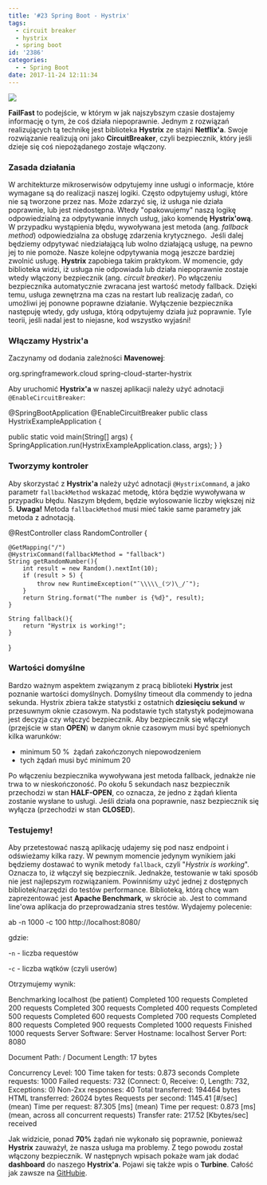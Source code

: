 ```yaml
---
title: '#23 Spring Boot - Hystrix'
tags:
  - circuit breaker
  - hystrix
  - spring boot
id: '2386'
categories:
  - - Spring Boot
date: 2017-11-24 12:11:34
---
```


![](http://codecouple.pl/wp-content/uploads/2017/02/springBootArt.png)

**FailFast** to podejście, w którym w jak najszybszym czasie dostajemy informację o tym, że coś działa niepoprawnie. Jednym z rozwiązań realizujących tą technikę jest biblioteka **Hystrix** ze stajni **Netflix'a**. Swoje rozwiązanie realizują oni jako **CircuitBreaker**, czyli bezpiecznik, który jeśli dzieje się coś niepożądanego zostaje włączony.
<!-- more -->
### Zasada działania

W architekturze mikroserwisów odpytujemy inne usługi o informacje, które wymagane są do realizacji naszej logiki. Często odpytujemy usługi, które nie są tworzone przez nas. Może zdarzyć się, iż usługa nie działa poprawnie, lub jest niedostępna. Wtedy "opakowujemy" naszą logikę odpowiedzialną za odpytywanie innych usług, jako komendę **Hystrix'ową**. W przypadku wystąpienia błędu, wywoływana jest metoda (ang. _fallback method_) odpowiedzialna za obsługę zdarzenia krytycznego.  Jeśli dalej będziemy odpytywać niedziałającą lub wolno działającą usługę, na pewno jej to nie pomoże. Nasze kolejne odpytywania mogą jeszcze bardziej zwolnić usługę. **Hystrix** zapobiega takim praktykom. W momencie, gdy biblioteka widzi, iż usługa nie odpowiada lub działa niepoprawnie zostaje wtedy włączony bezpiecznik (ang. _circuit breaker_). Po włączeniu bezpiecznika automatycznie zwracana jest wartość metody fallback. Dzięki temu, usługa zewnętrzna ma czas na restart lub realizację zadań, co umożliwi jej ponowne poprawne działanie. Wyłączenie bezpiecznika następuję wtedy, gdy usługa, którą odpytujemy działa już poprawnie. Tyle teorii, jeśli nadal jest to niejasne, kod wszystko wyjaśni!

### Włączamy Hystrix'a

Zaczynamy od dodania zależności **Mavenowej**:

<dependency>
   <groupId>org.springframework.cloud</groupId>
   <artifactId>spring-cloud-starter-hystrix</artifactId>
</dependency>

Aby uruchomić **Hystrix'a** w naszej aplikacji należy użyć adnotacji `@EnableCircuitBreaker`:

@SpringBootApplication
@EnableCircuitBreaker
public class HystrixExampleApplication {

   public static void main(String\[\] args) {
      SpringApplication.run(HystrixExampleApplication.class, args);
   }
}

### Tworzymy kontroler

Aby skorzystać z **Hystrix'a** należy użyć adnotacji `@HystrixCommand`, a jako parametr `fallbackMethod` wskazać metodę, która będzie wywoływana w przypadku błędu. Naszym błędem, będzie wylosowanie liczby większej niż 5. **Uwaga!** Metoda `fallbackMethod` musi mieć takie same parametry jak metoda z adnotacją.

@RestController
class RandomController {

    @GetMapping("/")
    @HystrixCommand(fallbackMethod = "fallback")
    String getRandomNumber(){
        int result = new Random().nextInt(10);
        if (result > 5) {
            throw new RuntimeException("¯\\\\\_(ツ)\_/¯");
        }
        return String.format("The number is {%d}", result);
    }

    String fallback(){
        return "Hystrix is working!";
    }

}

### Wartości domyślne

Bardzo ważnym aspektem związanym z pracą biblioteki **Hystrix** jest poznanie wartości domyślnych. Domyślny timeout dla commendy to jedna sekunda. Hystrix zbiera także statystki z ostatnich **dziesięciu sekund** w przesuwnym oknie czasowym. Na podstawie tych statystyk podejmowana jest decyzja czy włączyć bezpiecznik. Aby bezpiecznik się włączył (przejście w stan **OPEN**) w danym oknie czasowym musi być spełnionych kilka warunków:

*   minimum 50 %  żądań zakończonych niepowodzeniem
*   tych żądań musi być minimum 20

Po włączeniu bezpiecznika wywoływana jest metoda fallback, jednakże nie trwa to w nieskończoność. Po okołu 5 sekundach nasz bezpiecznik przechodzi w stan **HALF-OPEN**, co oznacza, że jedno z żądań klienta zostanie wysłane to usługi. Jeśli działa ona poprawnie, nasz bezpiecznik się wyłącza (przechodzi w stan **CLOSED**).

### Testujemy!

Aby przetestować naszą aplikację udajemy się pod nasz endpoint i odświeżamy kilka razy. W pewnym momencie jedynym wynikiem jaki będziemy dostawać to wynik metody `fallback`, czyli "_Hystrix is working_". Oznacza to, iż włączył się bezpiecznik. Jednakże, testowanie w taki sposób nie jest najlepszym rozwiązaniem. Powinniśmy użyć jednej z dostępnych bibliotek/narzędzi do testów performance. Biblioteką, którą chcę wam zaprezentować jest **Apache Benchmark**, w skrócie `ab`. Jest to command line'owa aplikacja do przeprowadzania stres testów. Wydajemy polecenie:

ab -n 1000 -c 100 http://localhost:8080/

gdzie:

\-`n` - liczba requestów

\-`c` - liczba wątków (czyli userów)

Otrzymujemy wynik:

Benchmarking localhost (be patient)
Completed 100 requests
Completed 200 requests
Completed 300 requests
Completed 400 requests
Completed 500 requests
Completed 600 requests
Completed 700 requests
Completed 800 requests
Completed 900 requests
Completed 1000 requests
Finished 1000 requests
Server Software:
Server Hostname: localhost
Server Port: 8080

Document Path: /
Document Length: 17 bytes

Concurrency Level: 100
Time taken for tests: 0.873 seconds
Complete requests: 1000
Failed requests: 732
(Connect: 0, Receive: 0, Length: 732, Exceptions: 0)
Non-2xx responses: 40
Total transferred: 194464 bytes
HTML transferred: 26024 bytes
Requests per second: 1145.41 \[#/sec\] (mean)
Time per request: 87.305 \[ms\] (mean)
Time per request: 0.873 \[ms\] (mean, across all concurrent requests)
Transfer rate: 217.52 \[Kbytes/sec\] received

Jak widzicie, ponad **70%** żądań nie wykonało się poprawnie, ponieważ **Hystrix** zauważył, że nasza usługa ma problemy. Z tego powodu został włączony bezpiecznik. W następnych wpisach pokaże wam jak dodać **dashboard** do naszego **Hystrix'a**. Pojawi się także wpis o **Turbine**. Całość jak zawsze na [GitHubie](https://github.com/kchrusciel/Spring-Boot-Examples/tree/master/spring-boot-hystrix-example).